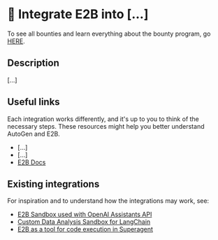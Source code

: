 # :gift: Integrate E2B into [...]

To see all bounties and learn everything about the bounty program, go [HERE](https://github.com/e2b-dev/E2B/issues/242).

## Description

[...]

## Useful links
Each integration works differently, and it's up to you to think of the necessary steps. These resources might help you better understand AutoGen and E2B.
- [...]
- [...]
- [E2B Docs](https://e2b.dev/docs)

## Existing integrations
For inspiration and to understand how the integrations may work, see:
- [E2B Sandbox used with OpenAI Assistants API](https://e2b.dev/docs/llm-platforms/openai)
- [Custom Data Analysis Sandbox for LangChain](https://python.langchain.com/docs/integrations/tools/e2b_data_analysis?ref=build-ai-data-analyst-with-langchain-and-e2b)
- [E2B as a tool for code execution in Superagent](https://github.com/homanp/superagent/blob/54a5da97f53c06bd7cc3ba66eb88685e7837e666/libs/superagent/app/tools/e2b.py#L11)
